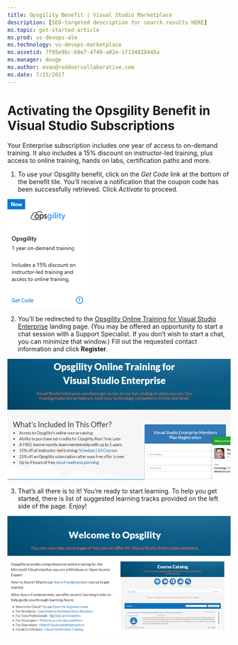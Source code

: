 ```yaml
---
title: Opsgility Benefit | Visual Studio Marketplace
description: [SEO-targeted description for search results HERE]
ms.topic: get-started-article
ms.prod: vs-devops-alm
ms.technology: vs-devops-marketplace
ms.assetid: 7f95e9bc-b0e7-4749-a02e-1f134828445a
ms.manager: douge
ms.author: evan@reddoorcollaborative.com
ms.date: 7/25/2017
---
```


# Activating the Opsgility Benefit in Visual Studio Subscriptions

Your Enterprise subscription includes one year of access to on-demand training.  It also includes a 15% discount on instructor-led training, plus access to online training, hands on labs, certification paths and more.  

1.	To use your Opsgility benefit, click on the *Get Code* link at the bottom of the benefit tile.   You’ll receive a notification that the coupon code has been successfully retrieved.  Click *Activate* to proceed.

![Opsgility Benefit Tile](_img\vs-opsgility\vs-opsgility-tile.png)

2.	You’ll be redirected to the [Opsgility Online Training for Visual Studio Enterprise](https://www.opsgility.com/vse) landing page.  (You may be offered an opportunity to start a chat session with a Support Specialist.  If you don’t wish to start a chat, you can minimize that window.)  Fill out the requested contact information and click **Register**.  

![Opsgility Benefit Landing Page](_img\vs-opsgility\vs-opsgility-landing-cropped.png)

3.	That’s all there is to it!  You’re ready to start learning.  To help you get started, there is list of suggested learning tracks provided on the left side of the page.  Enjoy!

![Opsgility Benefit Home Page](_img\vs-opsgility\vs-opsgility-home-cropped.png)
